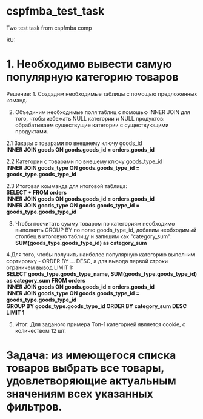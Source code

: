 # cspfmba_test_task
Two test task from cspfmba comp

RU:
<h1>
  1.	Необходимо вывести самую популярную категорию товаров
</h1>
Решение:
1. Создадим необходимые таблицы с помощью предложенных команд.


2. Объединим необходимые поля таблиц с помошью INNER JOIN для того, чтобы избежать NULL категории и NULL продуктов: обрабатываем существущие категории с существующими продуктами.

2.1 Заказы с товарами по внешнему ключу goods_id<br />
  <b>INNER JOIN goods ON goods.goods_id = orders.goods_id</b>
  
2.2 Категории с товарами по внешему ключу goods_type_id<br />
  <b>INNER JOIN goods_type ON goods.goods_type_id = goods_type.goods_type_id</b>
  
2.3 Итоговая комманда для итоговой таблица:<br />
  <b>SELECT *  FROM orders <br />
  INNER JOIN goods ON goods.goods_id = orders.goods_id <br />
  INNER JOIN goods_type ON goods.goods_type_id = goods_type.goods_type_id <br /></b>


3. Чтобы посчитать сумму товаром по категориям необходимо выполнить GROUP BY по полю goods_type_id, добавим необходимый столбец в итоговую таблицу и запишим как "category_sum":<br />
   <b>SUM(goods_type.goods_type_id) as category_sum</b>


4.Для того, чтобы получить наиболее популярную категорию выполним сортировку - ORDER BY ... DESC, а для вывода первой строки ограничем вывод LIMIT 1:
<br />
 <b>SELECT goods_type.goods_type_name, SUM(goods_type.goods_type_id) as category_sum FROM orders <br />
INNER JOIN goods ON goods.goods_id = orders.goods_id <br />
INNER JOIN goods_type ON goods.goods_type_id = goods_type.goods_type_id <br />
GROUP BY goods_type.goods_type_id ORDER BY category_sum DESC LIMIT 1</b>

5. Итог: Для заданого примера Топ-1 категорией является cookie, с количеством 12 шт.
<h1>Задача: из имеющегося списка товаров выбрать все товары, удовлетворяющие актуальным значениям всех указанных фильтров.</h1>
